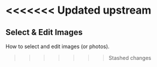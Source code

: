 <<<<<<< Updated upstream
=======
## __Select & Edit Images__ ##

How to select and edit images (or photos).
>>>>>>> Stashed changes
